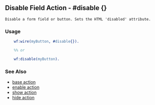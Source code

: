 <!-- dash: #disable | Event | ###:Section -->

## Disable Field Action - #disable {}

	Disable a form field or button. Sets the HTML 'disabled' attribute.

### Usage

```erlang
	wf:wire(myButton, #disable{}).

	%% or

	wf:disable(myButton).

```

### See Also

 *  [base action](./action_base.md)
 *  [enable action](./enable.md)
 *  [show action](./show.md)
 *  [hide action](./hide.md)
